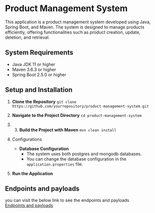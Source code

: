 # Product Management System 


This application is a product management system
 developed 
using Java, Spring Boot, and Maven. 
The system is designed to manage products 
efficiently, offering functionalities such 
as product creation, update, deletion, and retrieval.

## System Requirements

- Java JDK 11 or higher
- Maven 3.6.3 or higher
- Spring Boot 2.5.0 or higher

## Setup and Installation

1. **Clone the Repository** `git clone https://github.com/yourrepository/product-management-system.git`

2. **Navigate to the Project Directory**
   `cd product-management-system`
3. 3. **Build the Project with Maven**
      `mvn clean install`
4. Configurations
   - **Database Configuration**
     - The system uses both postgres and mongodb databases.
     - You can change the database configuration in the `application.properties` file.
  
5. **Run the Application**

## Endpoints and payloads
you can visit the below link to see the endpoints and payloads <br>
[Endpoints and payloads](https://mugiisha.postman.co/workspace/c8514066-9e8c-4802-8d22-82a55c90ac32/overview?ctx=updates)